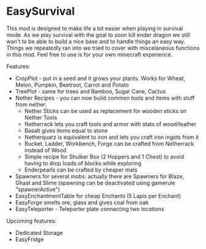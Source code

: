 # EasySurvival
This mod is designed to make life a bit easier when playing in survival mode. As we play survival with the goal to soon kill ender dragon we still wan't to be able to build
a nice base and to handle things an easy way. Things we repeatedly ran into we tried to cover with miscelaneous functions in this mod. Feel free to use is for your own
minecraft experience.


Features:
- CropPlot - put in a seed and it grows your plants. Works for Wheat, Melon, Pumpkin, Beetroot, Carrot and Potato
- TreePlot - same for trees and Bamboo, Sugar Cane, Cactus
- Nether Recipes - you can now build common tools and items with stuff from nether:
   - Nether Sticks can be used as replacement for wooden sticks on Nether Tools
   - Netherrack lets you craft tools and armor with stats of wood/leather
   - Basalt gives items equal to stone
   - Netherquarz is equivalent to iron and lets you craft iron ingots from it
   - Bucket, Ladder, Workbench, Forge can be crafted from Netherrack instead of Wood
   - Simple recipe for Shulker Box (2 Hoppers and 1 Chest) to avoid having to drop loads of blocks while exploring
   - Enderpearls can be crafted by cheaper mats
- Spawners for several mobs: actually there are Spawners for Blaze, Ghast and Slime (spawning can be deactivated using gamerule "spawnerActive")
- EasyEnchantmentTable for cheap Enchants (5 Lapis per Enchant)
- EasyForge smelts ore, glass and gives coal from oak
- EasyTeleporter - Teleporter plate connecting two locations



Upcoming features:
- Dedicated Storage
- EasyFridge

